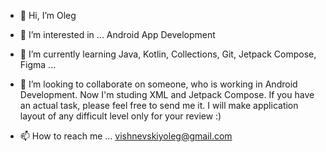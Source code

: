 - 👋 Hi, I’m Oleg
- 👀 I’m interested in ... Android App Development
- 🌱 I’m currently learning Java, Kotlin, Collections, Git, Jetpack Compose, Figma ...
- 💞️ I’m looking to collaborate on someone, who is working in Android Development. Now I'm studing XML and Jetpack Compose. If you have an actual task, please feel free to send me it. I will make application layout of any difficult level only for your review :)


- 📫 How to reach me ...
vishnevskiyoleg@gmail.com
